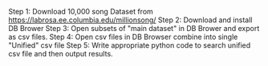 

Step 1: Download 10,000 song Dataset from https://labrosa.ee.columbia.edu/millionsong/ 
Step 2: Download and install DB Brower
Step 3: Open subsets of "main dataset" in DB Brower and export as csv files. 
Step 4: Open csv files in DB Browser combine into single "Unified" csv file
Step 5: Write appropriate python code to search unified csv file and then output results.
